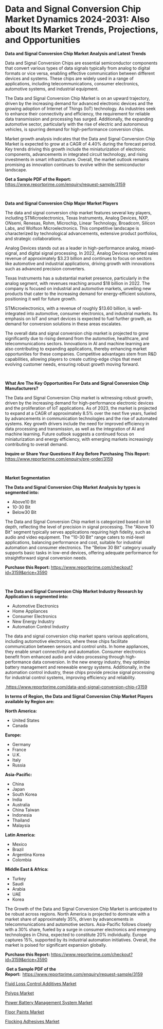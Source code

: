 <p><h1>Data and Signal Conversion Chip Market Dynamics 2024-2031: Also about Its Market Trends, Projections, and Opportunities</h1></p><p><strong>Data and Signal Conversion Chip Market Analysis and Latest Trends</strong></p>
<p><p>Data and Signal Conversion Chips are essential semiconductor components that convert various types of data signals typically from analog to digital formats or vice versa, enabling effective communication between different devices and systems. These chips are widely used in a range of applications, including telecommunications, consumer electronics, automotive systems, and industrial equipment.</p><p>The Data and Signal Conversion Chip Market is on an upward trajectory, driven by the increasing demand for advanced electronic devices and the growing adoption of Internet of Things (IoT) technology. As industries seek to enhance their connectivity and efficiency, the requirement for reliable data transmission and processing has surged. Additionally, the expanding automotive sector, particularly with the rise of electric and autonomous vehicles, is spurring demand for high-performance conversion chips.</p><p>Market growth analysis indicates that the Data and Signal Conversion Chip Market is expected to grow at a CAGR of 4.40% during the forecast period. Key trends driving this growth include the miniaturization of electronic components, advancements in integrated circuit technology, and rising investments in smart infrastructure. Overall, the market outlook remains promising as innovation continues to evolve within the semiconductor landscape.</p></p>
<p><strong>Get a Sample PDF of the Report:&nbsp;</strong> <a href="https://www.reportprime.com/enquiry/request-sample/3159?utm_campaign=1113&utm_medium=2&utm_source=Github&utm_content=ia&utm_term=15112024&utm_id=data-and-signal-conversion-chip">https://www.reportprime.com/enquiry/request-sample/3159</a></p>
<p>&nbsp;</p>
<p><strong>Data and Signal Conversion Chip Major Market Players</strong></p>
<p><p>The data and signal conversion chip market features several key players, including STMicroelectronics, Texas Instruments, Analog Devices, NXP, ONsemi, Renesas, Rohm, Microchip, Linear Technology, Broadcom, Silicon Labs, and Wolfson Microelectronics. This competitive landscape is characterized by technological advancements, extensive product portfolios, and strategic collaborations.</p><p>Analog Devices stands out as a leader in high-performance analog, mixed-signal, and digital signal processing. In 2022, Analog Devices reported sales revenue of approximately $3.23 billion and continues to focus on sectors like automotive and industrial applications, driving growth with innovations such as advanced precision converters.</p><p>Texas Instruments has a substantial market presence, particularly in the analog segment, with revenues reaching around $18 billion in 2022. The company is focused on industrial and automotive markets, unveiling new products that cater to the increasing demand for energy-efficient solutions, positioning it well for future growth.</p><p>STMicroelectronics, with a revenue of roughly $13.60 billion, is well-integrated into automotive, consumer electronics, and industrial markets. Its emphasis on IoT and smart devices is expected to fuel further growth, as demand for conversion solutions in these areas escalates.</p><p>The overall data and signal conversion chip market is projected to grow significantly due to rising demand from the automotive, healthcare, and telecommunications sectors. Innovations in AI and machine learning are also contributing to expanding applications, thereby enhancing market opportunities for these companies. Competitive advantages stem from R&D capabilities, allowing players to create cutting-edge chips that meet evolving customer needs, ensuring robust growth moving forward.</p></p>
<p>&nbsp;</p>
<p><strong>What Are The Key Opportunities For Data and Signal Conversion Chip Manufacturers?</strong></p>
<p><p>The Data and Signal Conversion Chip market is witnessing robust growth, driven by the increasing demand for high-performance electronic devices and the proliferation of IoT applications. As of 2023, the market is projected to expand at a CAGR of approximately 8.5% over the next five years, fueled by advancements in communication technologies and the rise of automated systems. Key growth drivers include the need for improved efficiency in data processing and transmission, as well as the integration of AI and machine learning. Future outlook suggests a continued focus on miniaturization and energy efficiency, with emerging markets increasingly contributing to overall demand.</p></p>
<p><strong>Inquire or Share Your Questions If Any Before Purchasing This Report:</strong> <a href="https://www.reportprime.com/enquiry/pre-order/3159?utm_campaign=1113&utm_medium=2&utm_source=Github&utm_content=ia&utm_term=15112024&utm_id=data-and-signal-conversion-chip">https://www.reportprime.com/enquiry/pre-order/3159</a></p>
<p>&nbsp;</p>
<p><strong>Market Segmentation</strong></p>
<p><strong>The Data and Signal Conversion Chip Market Analysis by types is segmented into:</strong></p>
<p><ul><li>Above10 Bit</li><li>10-30 Bit</li><li>Below30 Bit</li></ul></p>
<p><p>The Data and Signal Conversion Chip market is categorized based on bit depth, reflecting the level of precision in signal processing. The "Above 10 Bit" segment typically serves applications requiring high fidelity, such as audio and video equipment. The "10-30 Bit" range caters to mid-level applications, balancing performance and cost, suitable for industrial automation and consumer electronics. The "Below 30 Bit" category usually supports basic tasks in low-end devices, offering adequate performance for straightforward signal conversion needs.</p></p>
<p><strong>Purchase this Report:&nbsp;</strong><a href="https://www.reportprime.com/checkout?id=3159&price=3590&utm_campaign=1113&utm_medium=2&utm_source=Github&utm_content=ia&utm_term=15112024&utm_id=data-and-signal-conversion-chip">https://www.reportprime.com/checkout?id=3159&price=3590</a></p>
<p>&nbsp;</p>
<p><strong>The Data and Signal Conversion Chip Market Industry Research by Application is segmented into:</strong></p>
<p><ul><li>Automotive Electronics</li><li>Home Appliances</li><li>Consumer Electronics</li><li>New Energy Industry</li><li>Automation Control Industry</li></ul></p>
<p><p>The data and signal conversion chip market spans various applications, including automotive electronics, where these chips facilitate communication between sensors and control units. In home appliances, they enable smart connectivity and automation. Consumer electronics benefit from enhanced audio and video processing through high-performance data conversion. In the new energy industry, they optimize battery management and renewable energy systems. Additionally, in the automation control industry, these chips provide precise signal processing for industrial control systems, improving efficiency and reliability.</p></p>
<p><a href="https://www.reportprime.com/data-and-signal-conversion-chip-r3159?utm_campaign=1113&utm_medium=2&utm_source=Github&utm_content=ia&utm_term=15112024&utm_id=data-and-signal-conversion-chip">&nbsp;https://www.reportprime.com/data-and-signal-conversion-chip-r3159</a></p>
<p><strong>In terms of Region, the Data and Signal Conversion Chip Market Players available by Region are:</strong></p>
<p>
    <p> <strong> North America: </strong>
        <ul>
            <li>United States</li>
            <li>Canada</li>
        </ul>
        </p> 
    <p> <strong> Europe: </strong>
        <ul>
            <li>Germany</li>
            <li>France</li>
            <li>U.K.</li>
            <li>Italy</li>
            <li>Russia</li>
        </ul>
        </p> 
    <p> <strong> Asia-Pacific: </strong>
        <ul>
            <li>China</li>
            <li>Japan</li>
            <li>South Korea</li>
            <li>India</li>
            <li>Australia</li>
            <li>China Taiwan</li>
            <li>Indonesia</li>
            <li>Thailand</li>
            <li>Malaysia</li>
        </ul>
        </p> 
    <p> <strong> Latin America: </strong>
        <ul>
            <li>Mexico</li>
            <li>Brazil</li>
            <li>Argentina Korea</li>
            <li>Colombia</li>
        </ul>
        </p> 
    <p> <strong> Middle East & Africa: </strong>
        <ul>
            <li>Turkey</li>
            <li>Saudi</li>
            <li>Arabia</li>
            <li>UAE</li>
            <li>Korea</li>
        </ul>
    </p>
    </p>
<p><p>The Growth of the Data and Signal Conversion Chip Market is anticipated to be robust across regions. North America is projected to dominate with a market share of approximately 35%, driven by advancements in telecommunications and automotive sectors. Asia-Pacific follows closely with a 30% share, fueled by a surge in consumer electronics and emerging technologies in China, expected to constitute 20% individually. Europe captures 15%, supported by its industrial automation initiatives. Overall, the market is poised for significant expansion globally.</p></p>
<p><strong>Purchase this Report: </strong><a href="https://www.reportprime.com/checkout?id=3159&price=3590&utm_campaign=1113&utm_medium=2&utm_source=Github&utm_content=ia&utm_term=15112024&utm_id=data-and-signal-conversion-chip">https://www.reportprime.com/checkout?id=3159&price=3590</a></p>
<p>&nbsp;<strong>Get a Sample PDF of the Report:&nbsp;&nbsp;</strong><a href="https://www.reportprime.com/enquiry/request-sample/3159?utm_campaign=1113&utm_medium=2&utm_source=Github&utm_content=ia&utm_term=15112024&utm_id=data-and-signal-conversion-chip">https://www.reportprime.com/enquiry/request-sample/3159</a></p>
<p><strong></strong></p>
<p><p><a href="https://www.linkedin.com/pulse/fluid-loss-control-additives-market-research-report-872ic?utm_campaign=1113&utm_medium=2&utm_source=Github&utm_content=ia&utm_term=15112024&utm_id=data-and-signal-conversion-chip">Fluid Loss Control Additives Market</a></p><p><a href="https://issuu.com/reportprime-2/docs/polyps-market-size-2030.pptx_b7b20e81c52399?utm_campaign=1113&utm_medium=2&utm_source=Github&utm_content=ia&utm_term=15112024&utm_id=data-and-signal-conversion-chip">Polyps Market</a></p><p><a href="https://issuu.com/reportprime-2/docs/power-battery-management-system-mar_580601cfbb8342?utm_campaign=1113&utm_medium=2&utm_source=Github&utm_content=ia&utm_term=15112024&utm_id=data-and-signal-conversion-chip">Power Battery Management System Market</a></p><p><a href="https://www.linkedin.com/pulse/insights-floor-paints-market-players-size-geographical-ilyhc?utm_campaign=1113&utm_medium=2&utm_source=Github&utm_content=ia&utm_term=15112024&utm_id=data-and-signal-conversion-chip">Floor Paints Market</a></p><p><a href="https://www.linkedin.com/pulse/flocking-adhesives-market-refracting-trends-consumer-yorec?utm_campaign=1113&utm_medium=2&utm_source=Github&utm_content=ia&utm_term=15112024&utm_id=data-and-signal-conversion-chip">Flocking Adhesives Market</a></p></p>